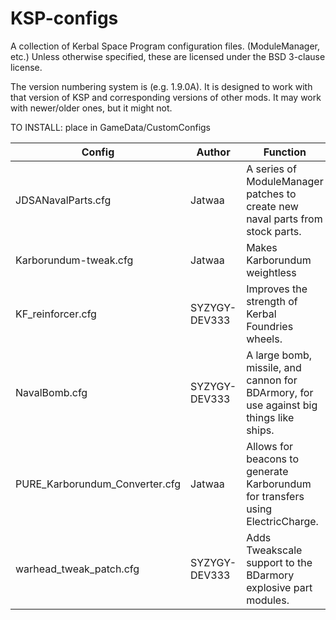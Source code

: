 # KSP-configs
A collection of Kerbal Space Program configuration files. (ModuleManager, etc.)
Unless otherwise specified, these are licensed under the BSD 3-clause license.

The version numbering system is <kspversion><cfgversion> (e.g. 1.9.0A). It is designed to work with that version of KSP and corresponding versions of other mods. It may work with newer/older ones, but it might not.
  
TO INSTALL: place in GameData/CustomConfigs

Config | Author | Function | Requires | Version
--- | --- | --- | --- | ---
JDSANavalParts.cfg | Jatwaa | A series of ModuleManager patches to create new naval parts from stock parts. | ModuleManager, TweakScale, DaVinci Space Combat Kit, (DLCs recommended) | 1.9.1G
Karborundum-tweak.cfg | Jatwaa | Makes Karborundum weightless | ModuleManager, ESLD Beacons | 1.9.1B
KF_reinforcer.cfg | SYZYGY-DEV333 | Improves the strength of Kerbal Foundries wheels. | Kerbal Foundries, ModuleManager | 1.9.1B
NavalBomb.cfg | SYZYGY-DEV333 | A large bomb, missile, and cannon for BDArmory, for use against big things like ships. | BDArmory, ModuleManager, TweakScale, warhead_tweak_patch.cfg | 1.9.1D
PURE_Karborundum_Converter.cfg | Jatwaa | Allows for beacons to generate Karborundum for transfers using ElectricCharge. | ModuleManager, ESLD Beacons, Karborundum-tweak.cfg | 1.9.1D
warhead_tweak_patch.cfg | SYZYGY-DEV333 | Adds Tweakscale support to the BDarmory explosive part modules. | BDarmory, Tweakscale, ModuleManager | 1.9.1A


